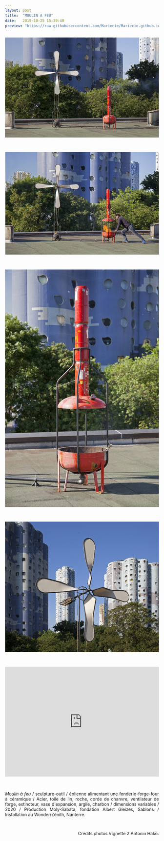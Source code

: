 ```yaml
---
layout: post
title:  "MOULIN A FEU"
date:   2015-10-25 15:39:40
preview: "https://raw.githubusercontent.com/Mariecie/Mariecie.github.io/master/images/moulin-a-feu-preview.jpg"
---
```


<img src="https://raw.githubusercontent.com/Mariecie/Mariecie.github.io/master/images/Moulin à feu_2020_Production Moly-Sabata_crédits photo François Dufeil'.jpg" alt="Moulin a feu.Francois Dufeil"> 
<p>&nbsp;</p> 

<img src="https://raw.githubusercontent.com/Mariecie/Mariecie.github.io/master/images/Moulin à feu_action_2020_Production Moly-Sabata_crédits photo Antonin Hako.jpg" alt="Moulin a feu.Francois Dufeil"> 
<p>&nbsp;</p> 

<img src="https://raw.githubusercontent.com/Mariecie/Mariecie.github.io/master/images/Moulin à feu_détail four_2020_Production Moly-Sabata_crédits photo François Dufeil.jpg" alt="Moulin a feu.Francois Dufeil"> 
<p>&nbsp;</p> 

<img src="https://raw.githubusercontent.com/Mariecie/Mariecie.github.io/master/images/Moulin à feu_détail hélice_2020_Production Moly-Sabata_crédits photo François Dufeil.jpg" alt="Moulin a feu.Francois Dufeil"> 
<p>&nbsp;</p> 

<iframe src="https://www.youtube.com/embed/q9_lsqOef5o" width="100%" height="360" frameborder="0" webkitallowfullscreen mozallowfullscreen allowfullscreen></iframe> 
<p>&nbsp;</p>


<p style="text-align:justify">
<span style="font-style: italic;">Moulin à feu</span> / sculpture-outil / éolienne alimentant une fonderie-forge-four à céramique / Acier, toile de lin, roche, corde de chanvre, ventilateur de forge, extincteur, vase d'expansion, argile, charbon / dimensions variables / 2020 / Production Moly-Sabata, fondation Albert Gleizes, Sablons / Installation au Wonder/Zénith, Nanterre.
</p>
<br>

<p style="text-align:right; font-size: 14px;">
Cr&eacute;dits photos Vignette 2 Antonin Hako.
</p>










